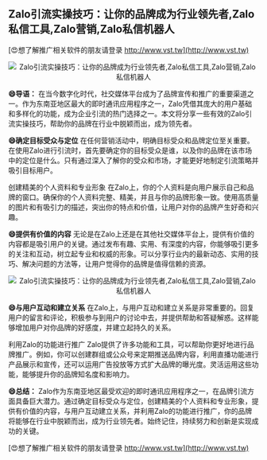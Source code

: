 ## **Zalo引流实操技巧：让你的品牌成为行业领先者,Zalo私信工具,Zalo营销,Zalo私信机器人**

[😍想了解推广相关软件的朋友请登录 http://www.vst.tw](http://www.vst.tw)

 <center><img src="https://vst.tw/MP4/tuiguang/png/2.png" alt="Zalo引流实操技巧：让你的品牌成为行业领先者,Zalo私信工具,Zalo营销,Zalo私信机器人"></center>

**😄导语：**
在当今数字化时代，社交媒体平台成为了品牌宣传和推广的重要渠道之一。作为东南亚地区最大的即时通讯应用程序之一，Zalo凭借其庞大的用户基础和多样化的功能，成为企业引流的热门选择之一。本文将分享一些有效的Zalo引流实操技巧，帮助你的品牌在行业中脱颖而出，成为领先者。

**😄确定目标受众与定位**
在任何营销活动中，明确目标受众和品牌定位至关重要。在使用Zalo进行引流时，首先要确定你的目标受众是谁，以及你的品牌在该市场中的定位是什么。只有通过深入了解你的受众和市场，才能更好地制定引流策略并吸引目标用户。

创建精美的个人资料和专业形象
在Zalo上，你的个人资料是向用户展示自己和品牌的窗口。确保你的个人资料完整、精美，并且与你的品牌形象一致。使用高质量的图片和有吸引力的描述，突出你的特点和价值，让用户对你的品牌产生好奇和兴趣。

**😄提供有价值的内容**
无论是在Zalo上还是在其他社交媒体平台上，提供有价值的内容都是吸引用户的关键。通过发布有趣、实用、有深度的内容，你能够吸引更多的关注和互动，树立起专业和权威的形象。可以分享行业内的最新动态、实用的技巧、解决问题的方法等，让用户觉得你的品牌是值得信赖的资源。

 <center><img src="https://vst.tw/MP4/tuiguang/png/0.png" alt="Zalo引流实操技巧：让你的品牌成为行业领先者,Zalo私信工具,Zalo营销,Zalo私信机器人"></center>

**😄与用户互动和建立关系**
在Zalo上，与用户互动和建立关系是非常重要的。回复用户的留言和评论，积极参与到用户的讨论中去，并提供帮助和答疑解惑。这样能够增加用户对你品牌的好感度，并建立起持久的关系。

利用Zalo的功能进行推广
Zalo提供了许多功能和工具，可以帮助你更好地进行品牌推广。例如，你可以创建群组或公众号来定期推送品牌内容，利用直播功能进行产品展示和宣传，还可以运用广告投放等方式扩大品牌的曝光度。灵活运用这些功能，能够提升你的品牌知名度和影响力。

**😄总结：**
Zalo作为东南亚地区最受欢迎的即时通讯应用程序之一，在品牌引流方面具备巨大潜力。通过确定目标受众与定位，创建精美的个人资料和专业形象，提供有价值的内容，与用户互动建立关系，并利用Zalo的功能进行推广，你的品牌将能够在行业中脱颖而出，成为行业领先者。始终记住，持续努力和创新是实现成功的关键。

[😍想了解推广相关软件的朋友请登录 http://www.vst.tw](http://www.vst.tw)



